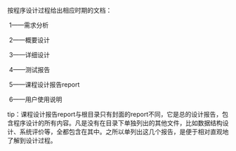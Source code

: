 按程序设计过程给出相应时期的文档：

​	1——需求分析

​	2——概要设计

​	3——详细设计

​	4——测试报告

​	5——课程设计报告report

​	6——用户使用说明



tip：课程设计报告report与根目录只有封面的report不同，它是总的设计报告，包含程序设计的所有内容。凡是没有在目录下单独列出的其他文件，比如数据结构设计、系统评价等，全都包含在其中。之所以单列出这几个报告，是便于相对直观地了解到设计过程。

